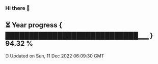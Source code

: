 ### Hi there 👋
⏳ Year progress { ████████████████████████████▁▁ } 94.32 %
---
⏰ Updated on Sun, 11 Dec 2022 06:09:30 GMT

